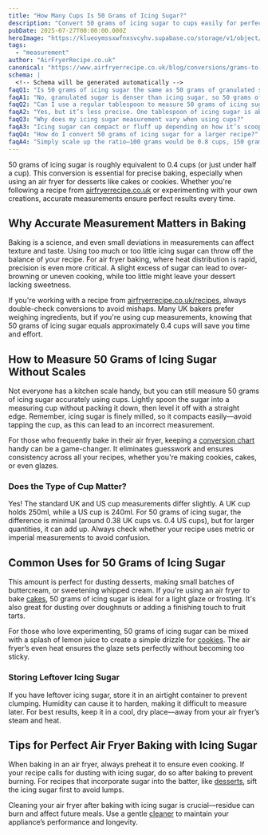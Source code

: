 ```yaml
---
title: "How Many Cups Is 50 Grams of Icing Sugar?"
description: "Convert 50 grams of icing sugar to cups easily for perfect baking results every time. Get accurate measurements now!"
pubDate: 2025-07-27T00:00:00.000Z
heroImage: "https://klueoymssxwfnxsvcyhv.supabase.co/storage/v1/object/public/Shmucket/how-many-cups-is-50-grams-of-icing-sugar.webp"
tags:
  - "measurement"
author: "AirFryerRecipe.co.uk"
canonical: "https://www.airfryerrecipe.co.uk/blog/conversions/grams-to-cups/how-many-cups-is-50-grams-of-icing-sugar"
schema: |
  <!-- Schema will be generated automatically -->
faqQ1: "Is 50 grams of icing sugar the same as 50 grams of granulated sugar in cups?"
faqA1: "No, granulated sugar is denser than icing sugar, so 50 grams of granulated sugar equals about 0.25 cups, while icing sugar is roughly 0.4 cups. Always check the type of sugar your recipe uses for accurate measurements."
faqQ2: "Can I use a regular tablespoon to measure 50 grams of icing sugar?"
faqA2: "Yes, but it’s less precise. One tablespoon of icing sugar is about 8 grams, so you’d need around 6.25 tablespoons for 50 grams. For baking, especially in an air fryer, weighing or using a measuring cup is recommended for consistency."
faqQ3: "Why does my icing sugar measurement vary when using cups?"
faqA3: "Icing sugar can compact or fluff up depending on how it’s scooped. For accuracy, spoon it lightly into the cup and level it off. If packed down, 50 grams might fill less than 0.4 cups, leading to overly sweet results."
faqQ4: "How do I convert 50 grams of icing sugar for a larger recipe?"
faqA4: "Simply scale up the ratio—100 grams would be 0.8 cups, 150 grams 1.2 cups, and so on. For air fryer recipes, doubling or tripling ingredients may require adjusting cooking time slightly to ensure even results."
---
```

<p>50 grams of icing sugar is roughly equivalent to 0.4 cups (or just under half a cup). This conversion is essential for precise baking, especially when using an air fryer for desserts like cakes or cookies. Whether you're following a recipe from <a href=https://www.airfryerrecipe.co.uk>airfryerrecipe.co.uk</a> or experimenting with your own creations, accurate measurements ensure perfect results every time.</p>  

<h2>Why Accurate Measurement Matters in Baking</h2>  
<p>Baking is a science, and even small deviations in measurements can affect texture and taste. Using too much or too little icing sugar can throw off the balance of your recipe. For air fryer baking, where heat distribution is rapid, precision is even more critical. A slight excess of sugar can lead to over-browning or uneven cooking, while too little might leave your dessert lacking sweetness.</p>  
<p>If you're working with a recipe from <a href=https://www.airfryerrecipe.co.uk/recipes>airfryerrecipe.co.uk/recipes</a>, always double-check conversions to avoid mishaps. Many UK bakers prefer weighing ingredients, but if you're using cup measurements, knowing that 50 grams of icing sugar equals approximately 0.4 cups will save you time and effort.</p>  

<h2>How to Measure 50 Grams of Icing Sugar Without Scales</h2>  
<p>Not everyone has a kitchen scale handy, but you can still measure 50 grams of icing sugar accurately using cups. Lightly spoon the sugar into a measuring cup without packing it down, then level it off with a straight edge. Remember, icing sugar is finely milled, so it compacts easily—avoid tapping the cup, as this can lead to an incorrect measurement.</p>  
<p>For those who frequently bake in their air fryer, keeping a <a href=https://www.airfryerrecipe.co.uk/air-fryer-conversion-chart>conversion chart</a> handy can be a game-changer. It eliminates guesswork and ensures consistency across all your recipes, whether you're making cookies, cakes, or even glazes.</p>  

<h3>Does the Type of Cup Matter?</h3>  
<p>Yes! The standard UK and US cup measurements differ slightly. A UK cup holds 250ml, while a US cup is 240ml. For 50 grams of icing sugar, the difference is minimal (around 0.38 UK cups vs. 0.4 US cups), but for larger quantities, it can add up. Always check whether your recipe uses metric or imperial measurements to avoid confusion.</p>  

<h2>Common Uses for 50 Grams of Icing Sugar</h2>  
<p>This amount is perfect for dusting desserts, making small batches of buttercream, or sweetening whipped cream. If you're using an air fryer to bake <a href=https://www.airfryerrecipe.co.uk/recipe-category/cakes>cakes</a>, 50 grams of icing sugar is ideal for a light glaze or frosting. It's also great for dusting over doughnuts or adding a finishing touch to fruit tarts.</p>  
<p>For those who love experimenting, 50 grams of icing sugar can be mixed with a splash of lemon juice to create a simple drizzle for <a href=https://www.airfryerrecipe.co.uk/recipe-category/cookies>cookies</a>. The air fryer’s even heat ensures the glaze sets perfectly without becoming too sticky.</p>  

<h3>Storing Leftover Icing Sugar</h3>  
<p>If you have leftover icing sugar, store it in an airtight container to prevent clumping. Humidity can cause it to harden, making it difficult to measure later. For best results, keep it in a cool, dry place—away from your air fryer’s steam and heat.</p>  

<h2>Tips for Perfect Air Fryer Baking with Icing Sugar</h2>  
<p>When baking in an air fryer, always preheat it to ensure even cooking. If your recipe calls for dusting with icing sugar, do so after baking to prevent burning. For recipes that incorporate sugar into the batter, like <a href=https://www.airfryerrecipe.co.uk/recipe-category/dessert>desserts</a>, sift the icing sugar first to avoid lumps.</p>  
<p>Cleaning your air fryer after baking with icing sugar is crucial—residue can burn and affect future meals. Use a gentle <a href=https://www.airfryerrecipe.co.uk/air-fryer-cleaner>cleaner</a> to maintain your appliance’s performance and longevity.</p>
